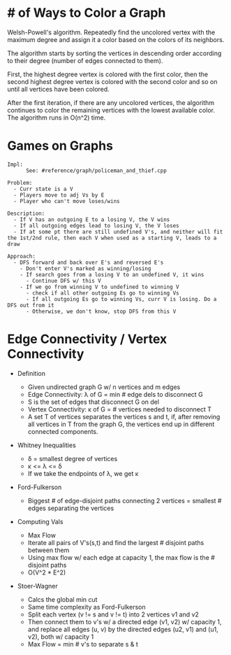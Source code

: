 # # of Ways to Color a Graph

Welsh-Powell's algorithm. Repeatedly find the uncolored vertex with the maximum degree and assign it a color based on the colors of its neighbors.

The algorithm starts by sorting the vertices in descending order according to their degree (number of edges connected to them).

First, the highest degree vertex is colored with the first color, then the second highest degree vertex is colored with the second color and so on until all vertices have been colored.

After the first iteration, if there are any uncolored vertices, the algorithm continues to color the remaining vertices with the lowest available color. The algorithm runs in O(n^2) time.

# Games on Graphs

```
Impl:
      See: #reference/graph/policeman_and_thief.cpp

Problem:
  - Curr state is a V
  - Players move to adj Vs by E
  - Player who can't move loses/wins

Description:
  - If V has an outgoing E to a losing V, the V wins
  - If all outgoing edges lead to losing V, the V loses
  - If at some pt there are still undefined V's, and neither will fit the 1st/2nd rule, then each V when used as a starting V, leads to a draw

Approach:
  - DFS forward and back over E's and reversed E's
    - Don't enter V's marked as winning/losing
    - If search goes from a losing V to an undefined V, it wins
      - Continue DFS w/ this V
    - If we go from winning V to undefined to winning V
      - check if all other outgoing Es go to winning Vs
      - If all outgoing Es go to winning Vs, curr V is losing. Do a DFS out from it
      - Otherwise, we don't know, stop DFS from this V

```

# Edge Connectivity / Vertex Connectivity

- Definition
  - Given undirected graph G w/ n vertices and m edges
  - Edge Connectivity: λ of G = min # edge dels to disconnect G
  - S is the set of edges that disconnect G on del
  - Vertex Connectivity: κ of G = # vertices needed to disconnect T
  - A set T of vertices separates the vertices s and t, if, after removing all vertices in T from the graph G, the vertices end up in different connected components.

- Whitney Inequalities
  - δ = smallest degree of vertices
  - κ <= λ <= δ
  - If we take the endpoints of λ, we get κ

- Ford-Fulkerson
  - Biggest # of edge-disjoint paths connecting 2 vertices = smallest # edges separating the vertices

- Computing Vals
  - Max Flow
  - Iterate all pairs of V's(s,t) and find the largest # disjoint paths between them
  - Using max flow w/ each edge at capacity 1, the max flow is the # disjoint paths
  - O(V^2 * E^2)

- Stoer-Wagner
  - Calcs the global min cut
  - Same time complexity as Ford-Fulkerson
  - Split each vertex (v != s and v != t) into 2 vertices v1 and v2
  - Then connect them to v's w/ a directed edge (v1, v2) w/ capacity 1, and replace all edges (u, v) by the directed edges (u2, v1) and (u1, v2), both w/ capacity 1
  - Max Flow = min # v's to separate s & t
